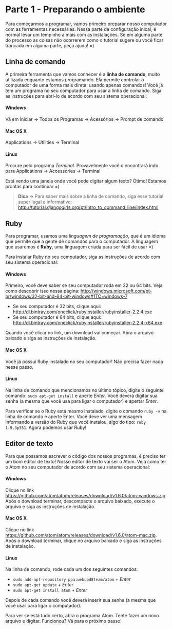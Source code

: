 # Parte 1 - Preparando o ambiente

Para começarmos a programar, vamos primeiro preparar nosso computador com as ferramentas necessárias. Nessa parte de configuração inical, é normal levar um tempinho a mais com as instalações. Se em alguma parte do processo as coisas não ocorrerem como o tutorial sugere ou você ficar trancada em alguma parte, peça ajuda! =)

## Linha de comando
A primeira ferramenta que vamos conhecer é a **linha de comando**, muito utilizada enquanto estamos programando. Ela permite controlar o computador de uma forma mais direta: usando apenas comandos!
Você já tem um programa no seu computador para usar a linha de comando. Siga as instruções para abri-lo de acordo com seu sistema operacional:

#### Windows
Vá em Iniciar → Todos os Programas → Acessórios → Prompt de comando

#### Mac OS X
Applications → Utilities → Terminal

#### Linux
Procure pelo programa *Terminal*. Provavelmente você o encontrará indo para Applications → Accessories → Terminal

Está vendo uma janela onde você pode digitar algum texto? Ótimo! Estamos prontas para continuar =)

> **Dica** → Para saber mais sobre a linha de comando, siga esse tutorial super legal e informativo: http://tutorial.djangogirls.org/pt/intro_to_command_line/index.html


## Ruby

Para programar, usamos uma *linguagem de programação*, que é um idioma que permite que a gente dê comandos para o computador. A linguagem que usaremos é **Ruby**, uma linguagem criada para ser fácil de usar =)

Para instalar Ruby no seu computador, siga as instruções de acordo com seu sistema operacional:

#### Windows
Primeiro, você deve saber se seu computador roda em 32 ou 64 bits. Veja como descobrir isso nessa página: http://windows.microsoft.com/pt-br/windows/32-bit-and-64-bit-windows#1TC=windows-7

 - Se seu computador é 32 bits, clique aqui:
   http://dl.bintray.com/oneclick/rubyinstaller/rubyinstaller-2.2.4.exe
 - Se seu computador é 64 bits, clique aqui:
   http://dl.bintray.com/oneclick/rubyinstaller/rubyinstaller-2.2.4-x64.exe

Quando você clicar no link, um download vai começar. Abra o arquivo baixado e siga as instruções de instalação.

#### Mac OS X
Você já possui Ruby instalado no seu computador! Não precisa fazer nada nesse passo.

#### Linux
Na linha de comando que mencionamos no último tópico, digite o seguinte comando: `sudo apt-get install` e aperte *Enter*. Você deverá digitar sua senha (a mesma que você usa para ligar o computador) e apertar *Enter*.

Para verificar se o Ruby está mesmo instalado, digite o comando `ruby -v` na linha de comando e aperte Enter. Você deve ver uma mensagem informando a versão do Ruby que você instalou, algo do tipo: `ruby 1.9.3p551`. Agora podemos usar Ruby!

## Editor de texto

Para que possamos escrever o código dos nossos programas, é preciso ter um bom editor de texto! Nosso editor de texto vai ser o Atom. Veja como ter o Atom no seu computador de acordo com seu sistema operacional:

#### Windows
Clique no link https://github.com/atom/atom/releases/download/v1.6.0/atom-windows.zip. Após o download terminar, descompacte o arquivo baixado, execute o arquivo e siga as instruções de instalação.

#### Mac OS X
Clique no link https://github.com/atom/atom/releases/download/v1.6.0/atom-mac.zip. Após o download terminar, clique no arquivo baixado e siga as instruções de instalação.

#### Linux
Na linha de comando, rode cada um dos seguintes comandos:

- `sudo add-apt-repository ppa:webupd8team/atom` + *Enter*
- `sudo apt-get update` + *Enter*
- `sudo apt-get install atom` + *Enter*

Depois de cada comando você deverá inserir sua senha (a mesma que você usar para ligar o computador).

Para ver se está tudo certo, abra o programa Atom. Tente fazer um novo arquivo e digitar. Funcionou? Vá para o próximo passo!



